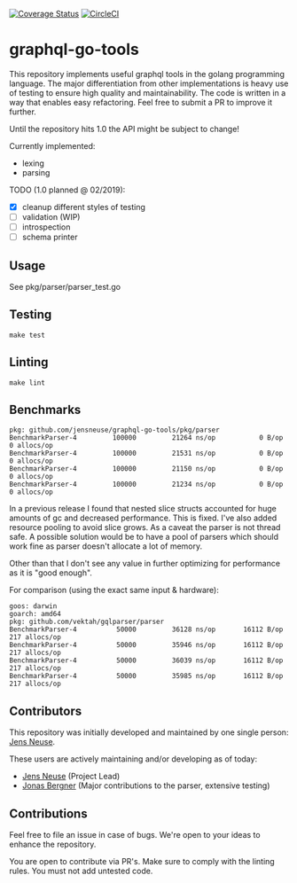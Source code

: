 [![Coverage Status](https://coveralls.io/repos/github/jensneuse/graphql-go-tools/badge.svg?branch=master)](https://coveralls.io/github/jensneuse/graphql-go-tools?branch=master) [![CircleCI](https://circleci.com/gh/jensneuse/graphql-go-tools.svg?style=svg)](https://circleci.com/gh/jensneuse/graphql-go-tools)
# graphql-go-tools

This repository implements useful graphql tools in the golang programming language.
The major differentiation from other implementations is heavy use of testing to ensure high quality and maintainability.
The code is written in a way that enables easy refactoring. Feel free to submit a PR to improve it further.

Until the repository hits 1.0 the API might be subject to change!

Currently implemented:

- lexing
- parsing

TODO (1.0 planned @ 02/2019):

- [x] cleanup different styles of testing
- [ ] validation (WIP)
- [ ] introspection
- [ ] schema printer

## Usage

See pkg/parser/parser_test.go

## Testing

`make test`

## Linting

`make lint`

## Benchmarks

```
pkg: github.com/jensneuse/graphql-go-tools/pkg/parser
BenchmarkParser-4   	  100000	     21264 ns/op	       0 B/op	       0 allocs/op
BenchmarkParser-4   	  100000	     21531 ns/op	       0 B/op	       0 allocs/op
BenchmarkParser-4   	  100000	     21150 ns/op	       0 B/op	       0 allocs/op
BenchmarkParser-4   	  100000	     21234 ns/op	       0 B/op	       0 allocs/op
```

In a previous release I found that nested slice structs accounted for huge amounts of gc and decreased performance.
This is fixed. I've also added resource pooling to avoid slice grows. As a caveat the parser is not thread safe.
A possible solution would be to have a pool of parsers which should work fine as parser doesn't allocate a lot of memory.

Other than that I don't see any value in further optimizing for performance as it is "good enough".

For comparison (using the exact same input & hardware):

```
goos: darwin
goarch: amd64
pkg: github.com/vektah/gqlparser/parser
BenchmarkParser-4   	   50000	     36128 ns/op	   16112 B/op	     217 allocs/op
BenchmarkParser-4   	   50000	     35946 ns/op	   16112 B/op	     217 allocs/op
BenchmarkParser-4   	   50000	     36039 ns/op	   16112 B/op	     217 allocs/op
BenchmarkParser-4   	   50000	     35985 ns/op	   16112 B/op	     217 allocs/op
```

## Contributors

This repository was initially developed and maintained by one single person:
[Jens Neuse][jens-neuse-github].

These users are actively maintaining and/or developing as of today:

- [Jens Neuse][jens-neuse-github] (Project Lead)
- [Jonas Bergner][jonas-bergner-github] (Major contributions to the parser, extensive testing)

[jens-neuse-github]: https://github.com/jensneuse
[jonas-bergner-github]: https://github.com/java-jonas

## Contributions

Feel free to file an issue in case of bugs.
We're open to your ideas to enhance the repository.

You are open to contribute via PR's.
Make sure to comply with the linting rules.
You must not add untested code.
